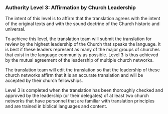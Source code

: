 
### Authority Level 3: Affirmation by Church Leadership

The intent of this level is to affirm that the translation agrees with the intent of the original texts and with the sound doctrine of the Church historic and universal. 

To achieve this level, the translation team will submit the translation for review by the highest leadership of the Church that speaks the language. It is best if these leaders represent as many of the major groups of churches that exist in the language community as possible. Level 3 is thus achieved by the mutual agreement of the leadership of multiple church networks.

The translation team will edit the translation so that the leadership of these church networks affirm that it is an accurate translation and will be accepted by their church fellowships.

Level 3 is completed when the translation has been thoroughly checked and approved by the leadership (or their delegates) of at least two church networks that have personnel that are familiar with translation principles and are trained in biblical languages and content.